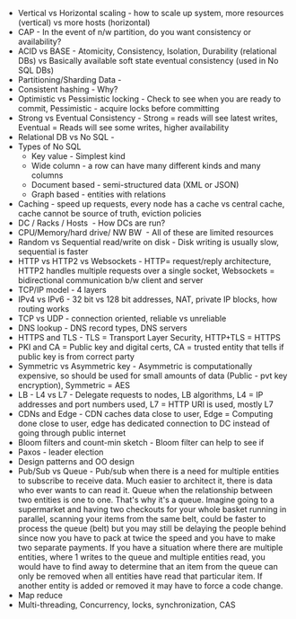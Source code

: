- Vertical vs Horizontal scaling - how to scale up system, more resources (vertical) vs more hosts (horizontal)
- CAP - In the event of n/w partition, do you want consistency or availability?
- ACID vs BASE - Atomicity, Consistency, Isolation, Durability (relational DBs) vs Basically available soft state eventual consistency (used in No SQL DBs)
- Partitioning/Sharding Data - 
- Consistent hashing - Why?
- Optimistic vs Pessimistic locking - Check to see when you are ready to commit, Pessimistic - acquire locks before committing 
- Strong vs Eventual Consistency - Strong = reads will see latest writes, Eventual = Reads will see some writes, higher availability 
- Relational DB vs No SQL - 
- Types of No SQL
	- Key value - Simplest kind
	- Wide column - a row can have many different kinds and many columns
	- Document based - semi-structured data (XML or JSON)
	- Graph based - entities with relations
- Caching - speed up requests, every node has a cache vs central cache, cache cannot be source of truth, eviction policies
- DC / Racks / Hosts  - How DCs are run?
- CPU/Memory/hard drive/ NW BW  - All of these are limited resources
- Random vs Sequential read/write on disk - Disk writing is usually slow, sequential is faster
- HTTP vs HTTP2 vs Websockets - HTTP= request/reply architecture, HTTP2 handles multiple requests over a single socket, Websockets = bidirectional communication b/w client and server
- TCP/IP model - 4 layers
- IPv4 vs IPv6 - 32 bit vs 128 bit addresses, NAT, private IP blocks, how routing works
- TCP vs UDP - connection oriented, reliable vs unreliable
- DNS lookup - DNS record types, DNS servers
- HTTPS and TLS - TLS = Transport Layer Security, HTTP+TLS = HTTPS
- PKI and CA = Public key and digital certs, CA = trusted entity that tells if public key is from correct party
- Symmetric vs Asymmetric key - Asymmetric is computationally expensive, so should be used for small amounts of data (Public - pvt key encryption), Symmetric = AES
- LB - L4 vs L7 - Delegate requests to nodes, LB algorithms, L4 = IP addresses and port numbers used, L7 = HTTP URI is used, mostly L7
- CDNs and Edge - CDN caches data close to user, Edge = Computing done close to user, edge has dedicated connection to DC instead of going through public internet
- Bloom filters and count-min sketch - Bloom filter can help to see if 
- Paxos - leader election
- Design patterns and OO design
- Pub/Sub vs Queue - Pub/sub when there is a need for multiple entities to subscribe to receive data. Much easier to architect it, there is data who ever wants to can read it. Queue when the relationship between two entities is one to one. That's why it's a queue. Imagine going to a supermarket and having two checkouts for your whole basket running in parallel, scanning your items from the same belt, could be faster to process the queue (belt) but you may still be delaying the people behind since now you have to pack at twice the speed and you have to make two separate payments. If you have a situation where there are multiple entities, where 1 writes to the queue and multiple entities read, you would have to find away to determine that an item from the queue can only be removed when all entities have read that particular item. If another entity is added or removed it may have to force a code change.
- Map reduce
- Multi-threading, Concurrency, locks, synchronization, CAS
